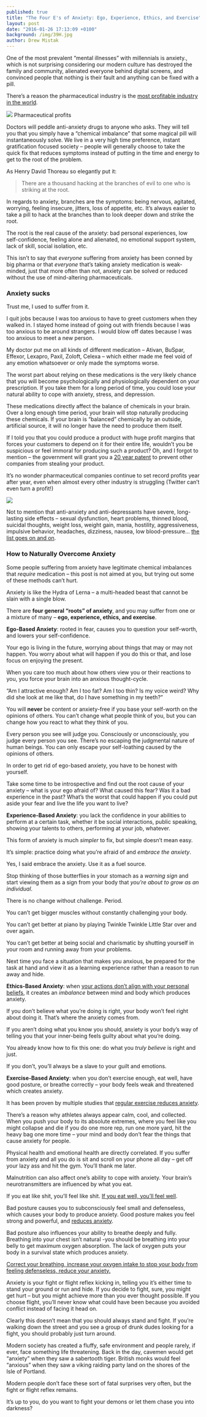 ```yaml
---
published: true
title: "The Four E's of Anxiety: Ego, Experience, Ethics, and Exercise"
layout: post
date: "2016-01-26 17:13:09 +0100"
background: /img/39H.jpg
author: Drew Mistak
---
```



One of the most prevalent “mental illnesses” with millennials is anxiety., which is not surprising considering our modern culture has destroyed the family and community, alienated everyone behind digital screens, and convinced people that nothing is their fault and anything can be fixed with a pill.

There’s a reason the pharmaceutical industry is the [most profitable industry in the world](http://www.bbc.com/news/business-28212223).

![](http://i0.wp.com/ichef-1.bbci.co.uk/news/624/media/images/78427000/gif/_78427037_pharmaceutical_profits_624.gif?w=1260)
Pharmaceutical profits

Doctors will peddle anti-anxiety drugs to anyone who asks. They will tell you that you simply have a “chemical imbalance” that some magical pill will instantaneously solve. We live in a very high time preference, instant gratification focused society – people will generally choose to take the quick fix that reduces symptoms instead of putting in the time and energy to get to the root of the problem.

As Henry David Thoreau so elegantly put it:

> There are a thousand hacking at the branches of evil to one who is striking at the root.

In regards to anxiety, branches are the symptoms: being nervous, agitated, worrying, feeling insecure, jitters, loss of appetite, etc. It’s always easier to take a pill to hack at the branches than to look deeper down and strike the root.

The root is the real cause of the anxiety: bad personal experiences, low self-confidence, feeling alone and alienated, no emotional support system, lack of skill, social isolation, etc.

This isn’t to say that _everyone_ suffering from anxiety has been conned by big pharma or that _everyone_ that’s taking anxiety medication is weak-minded, just that more often than not, anxiety can be solved or reduced without the use of mind-altering pharmaceuticals.

### Anxiety sucks

Trust me, I used to suffer from it.

I quit jobs because I was too anxious to have to greet customers when they walked in. I stayed home instead of going out with friends because I was too anxious to be around strangers. I would blow off dates because I was too anxious to meet a new person.

My doctor put me on all kinds of different medication – Ativan, BuSpar, Effexor, Lexapro, Paxil, Zoloft, Celexa – which either made me feel void of any emotion whatsoever or only made the symptoms worse.

The worst part about relying on these medications is the very likely chance that you will become psychologically and physiologically dependent on your prescription. If you take them for a long period of time, you could lose your natural ability to cope with anxiety, stress, and depression.

These medications directly affect the balance of chemicals in your brain. Over a long enough time period, your brain will stop naturally producing these chemicals. If your brain is “balanced” chemically by an outside, artificial source, it will no longer have the need to produce them itself.

If I told you that you could produce a product with huge profit margins that forces your customers to depend on it for their entire life, wouldn’t you be suspicious or feel immoral for producing such a product? Oh, and I forgot to mention – the government will grant you a [20 year patent](http://www.fda.gov/Drugs/DevelopmentApprovalProcess/ucm079031.htm) to prevent other companies from stealing your product.

It’s no wonder pharmaceutical companies continue to set record profits year after year, even when almost every other industry is struggling (Twitter can’t even turn a profit!)

![](http://i2.wp.com/usaction.org/wp-content/blogs.dir/4/wp-content/uploads/2013/04/drug-co-earnings1.jpg?w=1260)

Not to mention that anti-anxiety and anti-depressants have severe, long-lasting side effects – sexual dysfunction, heart problems, thinned blood, suicidal thoughts, weight loss, weight gain, mania, hostility, aggressiveness, impulsive behavior, headaches, dizziness, nausea, low blood-pressure... [the list goes on and on](http://www.helpguide.org/articles/anxiety/anxiety-medication.htm).

### How to Naturally Overcome Anxiety

Some people suffering from anxiety have legitimate chemical imbalances that _require_ medication – this post is not aimed at you, but trying out some of these methods can’t hurt.

Anxiety is like the Hydra of Lerna – a multi-headed beast that cannot be slain with a single blow.

There are **four general “roots” of anxiety**, and you may suffer from one or a mixture of many – **ego, experience, ethics, and exercise**.

**Ego-Based Anxiety**: rooted in fear, causes you to question your self-worth, and lowers your self-confidence.

Your ego is living in the future, worrying about things that may or may not happen. You worry about what will happen if you do this or that, and lose focus on enjoying the present.

When you care too much about how others view you or their reactions to you, you force your brain into an anxious thought-cycle.

“Am I attractive enough? Am I too fat? Am I too thin? Is my voice weird? Why did she look at me like that, do I have something in my teeth?”

You will **never** be content or anxiety-free if you base your self-worth on the opinions of others. You can’t change what people think of you, but you can change how you react to what they think of you.

Every person you see will  judge you. Consciously or unconsciously, you judge every person you see. There’s no escaping the judgmental nature of human beings. You can only escape your self-loathing caused by the opinions of others.

In order to get rid of ego-based anxiety, you have to be honest with yourself.

Take some time to be introspective and find out the root cause of your anxiety – what is your ego afraid of? What caused this fear? Was it a bad experience in the past? What’s the worst that could happen if you could put aside your fear and live the life you want to live?

**Experience-Based Anxiety**: you lack the confidence in your abilities to perform at a certain task, whether it be social interactions, public speaking, showing your talents to others, performing at your job, whatever.

This form of anxiety is much _simpler_ to fix, but simple doesn’t mean easy.

It’s simple: practice doing what you’re afraid of and _embrace the anxiety_.

Yes, I said embrace the anxiety. Use it as a fuel source.

Stop thinking of those butterflies in your stomach as a _warning sign_ and start viewing them as a sign from your body that _you’re about to grow as an individual_.

There is no change without challenge. Period.

You can’t get bigger muscles without constantly challenging your body.

You can’t get better at piano by playing Twinkle Twinkle Little Star over and over again.

You can’t get better at being social and charismatic by shutting yourself in your room and running away from your problems.

Next time you face a situation that makes you anxious, be prepared for the task at hand and view it as a learning experience rather than a reason to run away and hide.

**Ethics-Based Anxiety**: when [your actions don’t align with your personal beliefs](http://www.fromruins.com/on-moral-ambivalence/), it creates an _imbalance_ between mind and body which produces anxiety.

If you don’t believe what you’re doing is right, your body won’t feel right about doing it. That’s where the anxiety comes from.

If you aren’t doing what you know you should, anxiety is your body’s way of telling you that your inner-being feels guilty about what you’re doing.

You already know how to fix this one: do what you _truly believe_ is right and just.

If you don’t, you’ll always be a slave to your guilt and emotions.

**Exercise-Based Anxiety**:  when you don’t exercise enough, eat well, have good posture, or breathe correctly – your body feels weak and threatened which creates anxiety.

It has been proven by multiple studies that [regular exercise reduces anxiety](http://www.adaa.org/living-with-anxiety/managing-anxiety/exercise-stress-and-anxiety).

There’s a reason why athletes always appear calm, cool, and collected. When you push your body to its absolute extremes, where you feel like you might collapse and die if you do one more rep, run one more yard, hit the heavy bag one more time – your mind and body don’t fear the things that cause anxiety for people.

Physical health and emotional health are directly correlated. If you suffer from anxiety and all you do is sit and scroll on your phone all day – get off your lazy ass and hit the gym. You’ll thank me later.

Malnutrition can also affect one’s ability to cope with anxiety. Your brain’s neurotransmitters are influenced by what you eat.

If you eat like shit, you’ll feel like shit. [If you eat well, you’ll feel well](http://draxe.com/how-to-fight-depression-and-anxiety-with-nutrition/).

Bad posture causes you to subconsciously feel small and defenseless, which causes your body to produce anxiety. Good posture makes you feel strong and powerful, and [reduces anxiety](http://www.healthcentral.com/anxiety/c/4182/152080/posture-anxiety/).

Bad posture also influences your ability to breathe deeply and fully. Breathing into your chest isn’t natural -you should be breathing into your belly to get maximum oxygen absorption. The lack of oxygen puts your body in a survival state which produces anxiety.

[Correct your breathing, increase your oxygen intake to stop your body from feeling defenseless, reduce your anxiety.](http://www.breathing.com/articles/anxiety.htm)

Anxiety is your fight or flight reflex kicking in, telling you it’s either time to stand your ground or run and hide. If you decide to fight, sure, you might get hurt – but you might achieve more than you ever thought possible. If you choose flight, you’ll never know what could have been because you avoided conflict instead of facing it head on.

Clearly this doesn’t mean that you should always stand and fight. If you’re walking down the street and you see a group of drunk dudes looking for a fight, you should probably just turn around.

Modern society has created a fluffy, safe environment and people rarely, if ever, face something life threatening. Back in the day, cavemen would get “anxiety” when they saw a sabertooth tiger. British monks would feel “anxious” when they saw a viking raiding party land on the shores of the Isle of Portland.

Modern people don’t face these sort of fatal surprises very often, but the fight or flight reflex remains.

It’s up to you, do you want to fight your demons or let them chase you into darkness?
